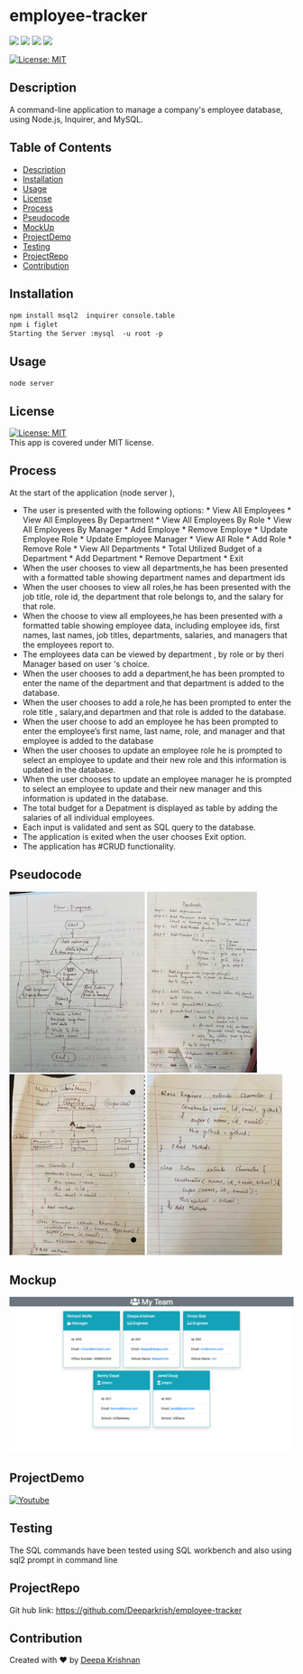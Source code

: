 # employee-tracker 
  <p align="left">
    <img src="https://img.shields.io/github/repo-size/deeparkrish/employee-tracker" />
    <img src="https://img.shields.io/github/languages/top/deeparkrish/employee-tracker"  />
    <img src="https://img.shields.io/github/issues/deeparkrish/employee-tracker" />
    <img src="https://img.shields.io/github/last-commit/deeparkrish/employee-tracker" >   
  </p>

  [![License: MIT](https://img.shields.io/badge/License-MIT-yellow.svg)](https://opensource.org/licenses/MIT)<br />

  ## Description
 A command-line application to manage a company's employee database, using Node.js, Inquirer, and MySQL.
  
 
  ## Table of Contents 
  * [Description](#description)
  * [Installation](#installation)
  * [Usage](#usage)
  * [License](#license)
  * [Process](#process)
  * [Pseudocode](#pseudocode)
  * [MockUp](#mockup)
  * [ProjectDemo](#projectdemo)
  * [Testing](#testing)
  * [ProjectRepo](#projectrepo)
  * [Contribution](#contribution)
  
  
  ##  Installation
    npm install msql2  inquirer console.table 
    npm i figlet
    Starting the Server :mysql  -u root -p

  ##  Usage
    node server

  ## License 
  [![License: MIT](https://img.shields.io/badge/License-MIT-yellow.svg)](https://opensource.org/licenses/MIT)<br />
  This app is covered under MIT license.
  
  ## Process
  At the  start of the application (node server ),
  * The user is  presented with the following options: 
             * View All Employees
             * View All Employees By Department
             * View All Employees By Role
             * View All Employees By Manager
             * Add Employe
             * Remove Employe
             * Update Employee Role
             * Update Employee Manager
             * View All Role
             * Add Role
             * Remove Role
             * View All Departments
             * Total Utilized Budget of a Department
             * Add Department
             * Remove Department
             * Exit
  * When the user chooses to view all departments,he has been presented with a formatted table showing department names and department ids
  * When the user chooses to view all roles,he has been presented with the job title, role id, the department that role belongs to, and the salary for that role.
  * When the choose to view all employees,he has been presented with a formatted table showing employee data, including employee ids, first names, last names,      job titles, departments, salaries, and managers that the employees report to.
  * The employees data can be viewed by department , by role or by theri Manager based on user 's choice.
  * When the user chooses to add a department,he has been prompted to enter the name of the department and that department is added to the database.
  * When the user chooses to add a role,he has been prompted to enter the  role title , salary,and departmen and that role is added to the database.
  * When the user choose to add an employee he has been prompted to enter the employee’s first name, last name, role, and manager and that employee is added to     the database
  * When the user chooses to update an employee role he is prompted to select an employee to update and their new role and this information is updated in the       database.
  * When the user chooses to update an employee manager he is prompted to select an employee to update and their new manager and this information is updated in     the database.
  * The total budget for a Depatment is displayed as table by adding the salaries of all individual employees.
  * Each input is  validated and sent as SQL query to the database. 
  * The application is exited  when the user chooses Exit option.
  * The application has #CRUD functionality.
 

  ## Pseudocode
  ![Webpage](https://github.com/Deeparkrish/Team-Profile-Generator/blob/main/src/img/flow-chart.jpeg)
  ![Webpage](https://github.com/Deeparkrish/Team-Profile-Generator/blob/main/src/img/Pseudocode.jpeg)
  ![Webpage](https://github.com/Deeparkrish/Team-Profile-Generator/blob/main/src/img/pseudo1.jpeg)
  ![Webpage](https://github.com/Deeparkrish/Team-Profile-Generator/blob/main/src/img/pseudo2.jpeg)
  
  
  
  ##  Mockup
   ![Webpage](https://github.com/Deeparkrish/Team-Profile-Generator/blob/main/src/img/mockup1.png)
  
  ##  ProjectDemo
  [![Youtube](https://img.youtube.com/vi/w_SiYzG9_kI/0.jpg)](https://www.youtube.com/embed/w_SiYzG9_kI)

  ## Testing
  The SQL commands have been tested using SQL workbench and also using sql2 prompt in command line
  
  ## ProjectRepo 
  Git hub link: https://github.com/Deeparkrish/employee-tracker

  ## Contribution
  Created with ❤️ by [Deepa Krishnan](https://github.com/DeeparKrish/README-generator)


